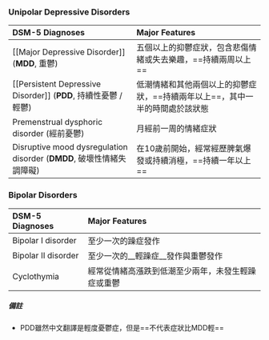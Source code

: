### Unipolar Depressive Disorders
DSM-5 Diagnoses |Major Features
:--|:--
[[Major Depressive Disorder]] (__MDD__, 重鬱)|五個以上的抑鬱症狀，包含悲傷情緒或失去樂趣，==持續兩周以上==
[[Persistent Depressive Disorder]] (__PDD__, 持續性憂鬱 / 輕鬱) | 低潮情緒和其他兩個以上的抑鬱症狀，==持續兩年以上==，其中一半的時間處於該狀態
Premenstrual dysphoric disorder (經前憂鬱)| 月經前一周的情緒症狀
Disruptive mood dysregulation disorder (__DMDD__, 破壞性情緒失調障礙) |在10歲前開始，經常經歷脾氣爆發或持續消極，==持續一年以上==

### Bipolar Disorders
DSM-5 Diagnoses |Major Features
:--|:--
Bipolar I disorder | 至少一次的躁症發作 
Bipolar II disorder | 至少一次的__輕躁症__發作與重鬱發作
Cyclothymia | 經常從情緒高漲跌到低潮至少兩年，未發生輕躁症或重鬱
 

##### 備註
- PDD雖然中文翻譯是輕度憂鬱症，但是==不代表症狀比MDD輕==